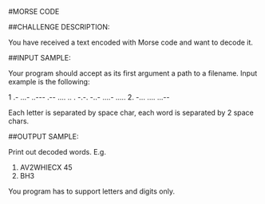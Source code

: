 #MORSE CODE

##CHALLENGE DESCRIPTION:


You have received a text encoded with Morse code and want to decode it.

##INPUT SAMPLE:

Your program should accept as its first argument a path to a filename. Input example is the following:

1 .- ...- ..--- .-- .... .. . -.-. -..-  ....- .....
2. -... .... ...--

Each letter is separated by space char, each word is separated by 2 space chars.

##OUTPUT SAMPLE:

Print out decoded words. E.g.

1. AV2WHIECX 45
2. BH3

You program has to support letters and digits only.
